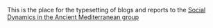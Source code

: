 
This is the place for the typesetting of blogs and reports to the [Social Dynamics in the Ancient Mediterranean group](https://github.com/sdam-au)

